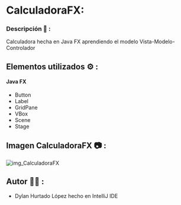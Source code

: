 # CalculadoraFX:
### Descripción 📝 :
Calculadora hecha en Java FX aprendiendo el modelo Vista-Modelo-Controlador

## Elementos utilizados ⚙️ :

#### Java FX
- Button
- Label
- GridPane
- VBox
- Scene
- Stage

## Imagen CalculadoraFX 📷 :

<img src="https://raw.githubusercontent.com/DyLaNHurtado/DI-CalculadoraFX-SinXML/master/image/CalculadoraFXPNG.PNG" alt="img_CalculadoraFX">

## Autor ✍🏻 :

* Dylan Hurtado López hecho en IntelliJ IDE

